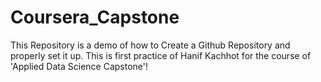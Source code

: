 # Coursera_Capstone
This Repository is a demo of how to Create a Github Repository and properly set it up.
This is first practice of Hanif Kachhot for the course of 'Applied Data Science Capstone'!
